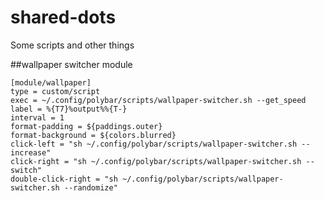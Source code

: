 # shared-dots
Some scripts and other things


##wallpaper switcher module




```
[module/wallpaper]
type = custom/script
exec = ~/.config/polybar/scripts/wallpaper-switcher.sh --get_speed
label = %{T7}%output%%{T-}
interval = 1
format-padding = ${paddings.outer}
format-background = ${colors.blurred}
click-left = "sh ~/.config/polybar/scripts/wallpaper-switcher.sh --increase"
click-right = "sh ~/.config/polybar/scripts/wallpaper-switcher.sh --switch"
double-click-right = "sh ~/.config/polybar/scripts/wallpaper-switcher.sh --randomize"
```
